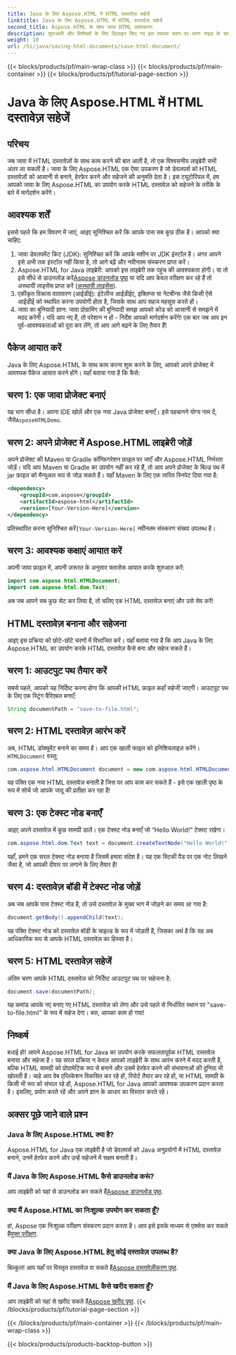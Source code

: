 ```yaml
---
title: Java के लिए Aspose.HTML में HTML दस्तावेज़ सहेजें
linktitle: Java के लिए Aspose.HTML में HTML दस्तावेज़ सहेजें
second_title: Aspose.HTML के साथ जावा HTML प्रसंस्करण
description: शुरुआती और विशेषज्ञों के लिए डिज़ाइन किए गए इस व्यापक चरण-दर-चरण गाइड के साथ Java के लिए Aspose.HTML का उपयोग करके HTML दस्तावेज़ों को सहेजना सीखें।
weight: 10
url: /hi/java/saving-html-documents/save-html-document/
---
```


{{< blocks/products/pf/main-wrap-class >}}
{{< blocks/products/pf/main-container >}}
{{< blocks/products/pf/tutorial-page-section >}}

# Java के लिए Aspose.HTML में HTML दस्तावेज़ सहेजें

## परिचय
जब जावा में HTML दस्तावेज़ों के साथ काम करने की बात आती है, तो एक विश्वसनीय लाइब्रेरी सभी अंतर ला सकती है। जावा के लिए Aspose.HTML एक ऐसा उपकरण है जो डेवलपर्स को HTML दस्तावेज़ों को आसानी से बनाने, हेरफेर करने और सहेजने की अनुमति देता है। इस ट्यूटोरियल में, हम आपको जावा के लिए Aspose.HTML का उपयोग करके HTML दस्तावेज़ को सहेजने के तरीके के बारे में मार्गदर्शन करेंगे। 
## आवश्यक शर्तें
इससे पहले कि हम विवरण में जाएं, आइए सुनिश्चित करें कि आपके पास सब कुछ ठीक है। आपको क्या चाहिए:
1. जावा डेवलपमेंट किट (JDK): सुनिश्चित करें कि आपके मशीन पर JDK इंस्टॉल है। अगर आपने इसे अभी तक इंस्टॉल नहीं किया है, तो आगे बढ़ें और नवीनतम संस्करण प्राप्त करें।
2.  Aspose.HTML for Java लाइब्रेरी: आपको इस लाइब्रेरी तक पहुंच की आवश्यकता होगी। या तो इसे सीधे से डाउनलोड करें[Aspose डाउनलोड पृष्ठ](https://releases.aspose.com/html/java/) या यदि आप केवल परीक्षण कर रहे हैं तो अस्थायी लाइसेंस प्राप्त करें ([अस्थायी लाइसेंस](https://purchase.aspose.com/temporary-license/)).
3. एकीकृत विकास वातावरण (आईडीई): इंटेलीज आईडीईए, इक्लिप्स या नेटबीन्स जैसे किसी ऐसे आईडीई को स्थापित करना उपयोगी होता है, जिसके साथ आप सहज महसूस करते हों।
4. जावा का बुनियादी ज्ञान: जावा प्रोग्रामिंग की बुनियादी समझ आपको कोड को आसानी से समझने में मदद करेगी। यदि आप नए हैं, तो परेशान न हों - निर्देश आपको मार्गदर्शन करेंगे!
एक बार जब आप इन पूर्व-आवश्यकताओं को पूरा कर लेंगे, तो आप आगे बढ़ने के लिए तैयार हैं!
## पैकेज आयात करें
Java के लिए Aspose.HTML के साथ काम करना शुरू करने के लिए, आपको अपने प्रोजेक्ट में आवश्यक पैकेज आयात करने होंगे। यहाँ बताया गया है कि कैसे:
## चरण 1: एक जावा प्रोजेक्ट बनाएं
 यह भाग सीधा है। अपना IDE खोलें और एक नया Java प्रोजेक्ट बनाएँ। इसे पहचानने योग्य नाम दें, जैसे`AsposeHTMLDemo`.
## चरण 2: अपने प्रोजेक्ट में Aspose.HTML लाइब्रेरी जोड़ें
अपने प्रोजेक्ट की Maven या Gradle कॉन्फ़िगरेशन फ़ाइल पर जाएँ और Aspose.HTML निर्भरता जोड़ें। यदि आप Maven या Gradle का उपयोग नहीं कर रहे हैं, तो आप अपने प्रोजेक्ट के बिल्ड पथ में jar फ़ाइल को मैन्युअल रूप से जोड़ सकते हैं। यहाँ Maven के लिए एक त्वरित स्निपेट दिया गया है:
```xml
<dependency>
    <groupId>com.aspose</groupId>
    <artifactId>aspose-html</artifactId>
    <version>[Your-Version-Here]</version>
</dependency>
```
 प्रतिस्थापित करना सुनिश्चित करें`[Your-Version-Here]` नवीनतम संस्करण संख्या उपलब्ध है।
## चरण 3: आवश्यक कक्षाएं आयात करें
अपनी जावा फ़ाइल में, अपनी ज़रूरत के अनुसार क्लासेस आयात करके शुरुआत करें:
```java
import com.aspose.html.HTMLDocument;
import com.aspose.html.dom.Text;
```
अब जब आपने सब कुछ सेट कर लिया है, तो चलिए एक HTML दस्तावेज़ बनाएं और उसे सेव करें!
## HTML दस्तावेज़ बनाना और सहेजना
आइए इस प्रक्रिया को छोटे-छोटे चरणों में विभाजित करें। यहाँ बताया गया है कि आप Java के लिए Aspose.HTML का उपयोग करके HTML दस्तावेज़ कैसे बना और सहेज सकते हैं।
## चरण 1: आउटपुट पथ तैयार करें
सबसे पहले, आपको यह निर्दिष्ट करना होगा कि आपकी HTML फ़ाइल कहाँ सहेजी जाएगी। आउटपुट पथ के लिए एक स्ट्रिंग वैरिएबल बनाएँ:
```java
String documentPath = "save-to-file.html";
```
## चरण 2: HTML दस्तावेज़ आरंभ करें
 अब, HTML डॉक्यूमेंट बनाने का समय है। आप एक खाली फाइल को इनिशियलाइज़ करेंगे।`HTMLDocument` वस्तु:
```java
com.aspose.html.HTMLDocument document = new com.aspose.html.HTMLDocument();
```
यह पंक्ति एक नया HTML दस्तावेज़ बनाती है जिस पर आप काम कर सकते हैं - इसे एक खाली पृष्ठ के रूप में सोचें जो आपके जादू की प्रतीक्षा कर रहा है!
## चरण 3: एक टेक्स्ट नोड बनाएँ
आइए अपने दस्तावेज़ में कुछ सामग्री डालें। एक टेक्स्ट नोड बनाएँ जो “Hello World!” टेक्स्ट रखेगा।
```java
com.aspose.html.dom.Text text = document.createTextNode("Hello World!");
```
यहाँ, हमने एक सरल टेक्स्ट नोड बनाया है जिसमें हमारा संदेश है। यह एक स्टिकी पैड पर एक नोट लिखने जैसा है, जो आपकी दीवार पर लगाने के लिए तैयार है!
## चरण 4: दस्तावेज़ बॉडी में टेक्स्ट नोड जोड़ें
अब जब आपके पास टेक्स्ट नोड है, तो उसे दस्तावेज़ के मुख्य भाग में जोड़ने का समय आ गया है:
```java
document.getBody().appendChild(text);
```
यह पंक्ति टेक्स्ट नोड को दस्तावेज़ बॉडी के चाइल्ड के रूप में जोड़ती है, जिसका अर्थ है कि यह अब आधिकारिक रूप से आपके HTML दस्तावेज़ का हिस्सा है।
## चरण 5: HTML दस्तावेज़ सहेजें
अंतिम चरण आपके HTML दस्तावेज़ को निर्दिष्ट आउटपुट पथ पर सहेजना है:
```java
document.save(documentPath);
```
यह कमांड आपके नए बनाए गए HTML दस्तावेज़ को लेगा और उसे पहले से निर्धारित स्थान पर "save-to-file.html" के रूप में सहेज देगा। बस, आपका काम हो गया!
## निष्कर्ष
बधाई हो! आपने Aspose.HTML for Java का उपयोग करके सफलतापूर्वक HTML दस्तावेज़ बनाया और सहेजा है। यह सरल प्रक्रिया न केवल आपको लाइब्रेरी के साथ आरंभ करने में मदद करती है, बल्कि HTML सामग्री को प्रोग्रामेटिक रूप से बनाने और उसमें हेरफेर करने की संभावनाओं की दुनिया भी खोलती है।
चाहे आप वेब एप्लिकेशन विकसित कर रहे हों, रिपोर्ट तैयार कर रहे हों, या HTML सामग्री के किसी भी रूप को संभाल रहे हों, Aspose.HTML for Java आपको आवश्यक उपकरण प्रदान करता है। इसलिए, प्रयोग करते रहें और अपने ज्ञान के आधार का विस्तार करते रहें।
## अक्सर पूछे जाने वाले प्रश्न
### Java के लिए Aspose.HTML क्या है?  
Aspose.HTML for Java एक लाइब्रेरी है जो डेवलपर्स को Java अनुप्रयोगों में HTML दस्तावेज़ बनाने, उनमें हेरफेर करने और उन्हें सहेजने में सक्षम बनाती है।
### मैं Java के लिए Aspose.HTML कैसे डाउनलोड करूं?  
 आप लाइब्रेरी को यहां से डाउनलोड कर सकते हैं[Aspose डाउनलोड पृष्ठ](https://releases.aspose.com/html/java/).
### क्या मैं Aspose.HTML का निःशुल्क उपयोग कर सकता हूँ?  
 हां, Aspose एक निःशुल्क परीक्षण संस्करण प्रदान करता है। आप इसे इसके माध्यम से एक्सेस कर सकते हैं[मुफ्त परीक्षण](https://releases.aspose.com/).
### क्या Java के लिए Aspose.HTML हेतु कोई दस्तावेज़ उपलब्ध है?  
 बिल्कुल! आप यहाँ पर विस्तृत दस्तावेज़ पा सकते हैं[Aspose दस्तावेज़ीकरण पृष्ठ](https://reference.aspose.com/html/java/).
### मैं Java के लिए Aspose.HTML कैसे खरीद सकता हूँ?  
 आप लाइब्रेरी को यहां से खरीद सकते हैं[Aspose खरीद पृष्ठ](https://purchase.aspose.com/buy).
{{< /blocks/products/pf/tutorial-page-section >}}

{{< /blocks/products/pf/main-container >}}
{{< /blocks/products/pf/main-wrap-class >}}

{{< blocks/products/products-backtop-button >}}
